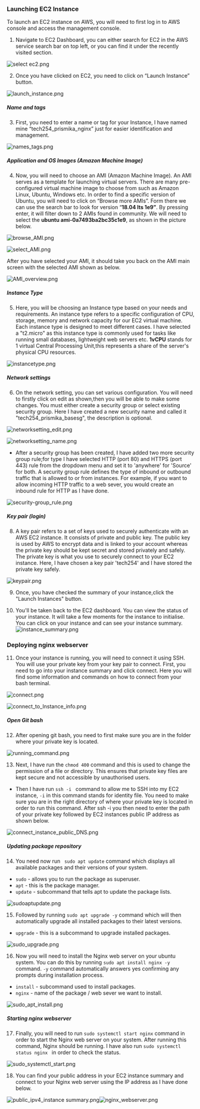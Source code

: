 
### Launching EC2 Instance

To launch an EC2 instance on AWS, you will need to first log in to AWS console and access the management console. 

1) Navigate to EC2 Dashboard, you can either search for EC2 in the AWS service search bar on top left, or you can find it under the recently visited section.

![select ec2.png](images%2Fselect%20ec2.png)

2) Once you have clicked on EC2, you need to click on “Launch Instance” button.

![launch_instance.png](images%2Flaunch_instance.png)

##### Name and tags

3) First, you need to enter a name or tag for your Instance, I have named mine “tech254_prismika_nginx” just for easier identification and management.

![names_tags.png](images%2Fnames_tags.png)

##### Application and OS Images (Amazon Machine Image)

4) Now, you will need to choose an AMI (Amazon Machine Image). An AMI serves as a template for launching virtual servers. There are many pre-configured virtual machine image to choose from such as Amazon Linux, Ubuntu, Windows etc. In order to find a specific version of Ubuntu, you will need to click on “Browse more AMIs”. Form there we can use the search bar to look for version “**18.04 lts 1e9”**.  By pressing enter, it will filter down to 2 AMIs found in community. We will need to select the **ubuntu ami-0a7493ba2bc35c1e9**, as shown in the picture below. 

![browse_AMI.png](images%2Fbrowse_AMI.png)

![select_AMI.png](images%2Fselect_AMI.png)

After you have selected your AMI, it should take you back on the AMI main screen with the selected AMI shown as below. 

![AMI_overview.png](images%2FAMI_overview.png)

##### Instance Type 

5) Here, you will be choosing an Instance type based on your needs and requirements. An instance type refers to a specific configuration of CPU, storage, memory and network capacity for our EC2 virtual machine. Each instance type is designed to meet different cases. 
I have selected a "t2.micro" as this instance type is commonly used for tasks like running small databases, lightweight web servers etc. 
**1vCPU** stands for 1 virtual Central Processing Unit,this represents a share of the server's physical CPU resources. 

![instancetype.png](images%2Finstancetype.png)

##### Network settings

6) On the network setting, you can set various configuration. You will need to firstly click on edit as shown,then you will be able to make some changes. You must either create a security group or select existing security group. Here I have created a new security name and called it "tech254_prismika_basesg", the description is optional. 

![networksetting_edit.png](images%2Fnetworksetting_edit.png)

![networksetting_name.png](images%2Fnetworkingsetting_name.png)

- After a security group has been created, I have added two more security group rule;for type I have selected HTTP (port 80) and HTTPS (port 443) rule from the dropdown menu and set it to 'anywhere' for 'Source' for both. A security group rule defines the type of inbound or outbound traffic that is allowed to or from instances. For example, if you want to allow incoming HTTP traffic to a web sever, you would create an inbound rule for HTTP as I have done.

![security-group_rule.png](images%2Fsecuritygroup_rule.png)

##### Key pair (login)

8) A key pair refers to a set of keys used to securely authenticate with an AWS EC2 instance. It consists of private and public key. The public key is used by AWS to encrypt data and is linked to your account whereas the private key should be kept secret and stored privately and safely. The private key is what you use to securely connect to your EC2 instance. Here, I have chosen a key pair 'tech254' and I have stored the private key safely. 

![keypair.png](images%2Fkeypair.png)

9) Once, you have checked the summary of your instance,click the "Launch Instances" button.

10) You'll be taken back to the EC2 dashboard. You can view the status of your instance. It will take a few moments for the instance to initialise. You can click on your instance and can see your instance summary.
![instance_summary.png](images%2Finstance_summary.png)

### Deploying nginx webserver 

11) Once your instance is running, you will need to connect it using SSH. You will use your private key from your key pair to connect. First, you need to go into your instance summary and click connect. Here you will find some information and commands on how to connect from your bash terminal. 

![connect.png](images%2Fconnect.png)

![connect_to_Instance_info.png](images%2Fconnect_to_Instance_info.png)

##### Open Git bash 

12) After opening git bash, you need to first make sure you are in the folder where your private key is located. 

![running_command.png](images%2Frunning_command.png)

13) Next, I have run the `chmod 400` command and this is used to change the permission of a file or directory. This ensures that private key files are kept secure and not accessible by unauthorised users. 

- Then I have run `ssh -i ` command to allow me to SSH into my EC2 instance, `-i` in this command stands for identity file. You need to make sure you are in the right directory of where your private key is located in order to run this command. After ssh -i you then need to enter the path of your private key followed by EC2 instances public IP address as shown below. 

![connect_instance_public_DNS.png](images%2Fconnect_instance_public_DNS.png)

##### Updating package repository 

14) You need now run ` sudo apt update` command which displays all available packages and their versions of your system. 

- `sudo` - allows you to run the package as superuser.
- `apt` - this is the package manager. 
- `update` - subcommand that tells apt to update the package lists.

![sudoaptupdate.png](images%2Fsudoaptupdate.png)

15) Followed by running `sudo apt upgrade -y` command which will then automatically upgrade all installed packages to their latest versions.

- `upgrade` - this is a subcommand to upgrade installed packages.

![sudo_upgrade.png](images%2Fsudo_upgrade.png)

16) Now you will need to install the Nginx web server on your ubuntu system. You can do this by running `sudo apt install nginx -y` command. `-y` command automatically answers yes confirming any prompts during installation process. 

- `install` - subcommand used to install packages. 
- `nginx` - name of the package / web sever we want to install.

![sudo_apt_install.png](images%2Fsudo_apt_install.png)

##### Starting nginx webserver

17) Finally, you will need to run `sudo systemctl start nginx` command in order to start the Nginx web server on your system. After running this command, Nginx should be running. I have also run `sudo systemctl status nginx ` in order to check the status. 

![sudo_systemctl_start.png](images%2Fsudo_systemctl_start.png)

18) You can find your public address in your EC2 instance summary and connect to your Nginx web server using the IP address as I have done below. 

![public_ipv4_instance summary.png](images%2Fpublic_ipv4_instancesummary.png)![nginx_webserver.png](images%2Fnginx_webserver.png)